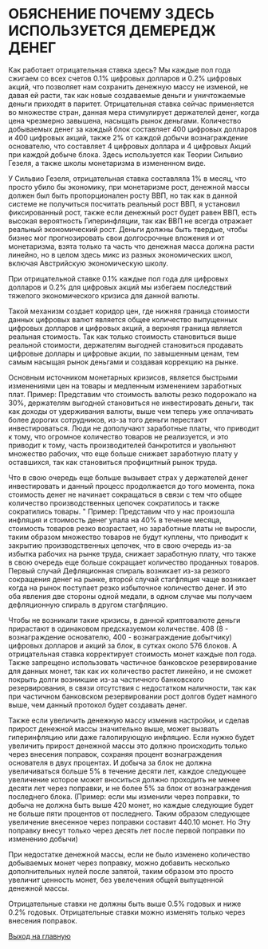 # ОБЯСНЕНИЕ ПОЧЕМУ ЗДЕСЬ ИСПОЛЬЗУЕТСЯ  ДЕМЕРЕДЖ ДЕНЕГ
Как работает отрицательная ставка здесь? Мы каждые пол года сжигаем со всех счетов 0.1% цифровых долларов
и 0.2% цифровых акций, что позволяет нам сохранить денежную массу не изменой, не давая ей расти,
так как новые создаваемые деньги и уничтожаемые деньги приходят в паритет.
Отрицательная ставка сейчас применяется во множестве стран, данная мера стимулирует держателей денег, когда цена чрезмерно завышена, 
насыщать рынок деньгами. 
Количество добываемых денег за каждый блок составляет 400 цифровых долларов и 400 цифровых акций, 
также 2% от каждой добычи вознаграждение основателю, что составляет 4 цифровых доллара и 4 цифровых Акций при каждой добыче блока. 
Здесь используется как Теории Сильвио Гезеля, а также школы монетаризма в измененном виде.

У Сильвио Гезеля, отрицательная ставка составляла 1% в месяц, что просто убило бы экономику,
при монетаризме рост, денежной массы должен был быть пропорционален росту ВВП, но так как в
данной системе не получиться посчитать реальный рост ВВП, я установил фиксированный рост, также если денежный рост 
будет равен ВВП, есть высокая вероятность Гиперинфляции, так как ВВП не всегда отражает реальный экономический рост. 
Деньги должны быть твердые, чтобы бизнес мог прогнозировать свои долгосрочные вложения и от монетаризма, взята только та часть что 
денежная масса должна расти линейно, но в целом здесь микс из разных экономических школ, включая Австрийскую экономическую школу. 

При отрицательной ставке 0.1% каждые пол года для цифровых долларов и 0.2% для цифровых акций мы избегаем последствий тяжелого экономического кризиса для данной валюты. 

Такой механизм создает коридор цен, где нижняя граница стоимости данных цифровых валют является общее количество выпущенных цифровых 
долларов и цифровых акций, а верхняя граница является реальная стоимость. Так как только стоимость становиться выше реальной стоимости, 
держателям выгодней становиться продавать цифровые доллары и цифровые акции, по завышенным ценам, тем самым насыщая рынок деньгами 
и создавая коррекцию на рынке. 

Основным источником монетарных кризисов, является быстрыми изменениями цен на товары и медленным изменением заработных плат. 
Пример: Представим что стоимость валюты резко подорожало на 30%, держателям выгодней становиться не инвестировать деньги, так как 
доходы от удерживания валюты, выше чем теперь уже оплачивать более дорогих сотрудников, из-за того деньги перестают 
инвестироваться. Люди не дополучают заработные платы, что приводит к тому, что огромное количество товаров не реализуется, 
и это приводит к тому, часть производителей банкротится и увольняют множество рабочих, что еще больше снижает заработную 
плату у оставшихся, так как становиться профицитный рынок труда. 

Что в свою очередь еще больше вызывает страх у держателей денег инвестировать и данный процесс продолжается до того момента, 
пока стоимость денег не начинает сокращаться в связи с тем что общее количество производственных цепочек сократилось и также сократились товары. 
            "
Пример: Представим что у нас произошла инфляция и стоимость денег упала на 40% в течение месяца, стоимость товаров резко возрастает, 
но заработные платы не выросли, таким образом множество товаров не будут куплены, что приводит к закрытию производственных цепочек, 
что в свою очередь из-за избытка рабочих на рынке труда, снижает заработную плату, что также в свою очередь еще больше сокращает 
количество проданных товаров.
Первый случай Дефляционная спираль возникает из-за резкого сокращения денег на рынке, второй 
случай стагфляция чаще возникает когда на рынок поступает резко избыточное количество денег. 
И это оба явления две стороны одной медали, в одном случае мы получаем дефляционную спираль в другом
стагфляцию.
            
Чтобы не возникали такие кризисы, в данной криптовалюте деньги прирастают в одинаковом предсказуемом количестве. 
408 (8 - вознаграждение основателю, 400 - вознаграждение добытчику) 
цифровых долларов и акций за блок, в сутках около 576 блоков. А отрицательная ставка корректирует стоимость монет каждые пол года. 
Также запрещено использовать частичное банковское резервирование для данных монет, так как их количество растет линейно, и 
не сможет покрыть долги возникшие из-за частичного банковского резервирования, в связи отсутствия с недостатком 
наличности, так как при частичном банковском резервировании рост долгов будет намного выше, чем данный протокол будет создавать денег. 

Также если увеличить денежную массу изменив настройки, и сделав прирост денежной массы значительно выше, может вызвать гиперинфляцию или 
даже галопирующую инфляцию. Если нужно будет увеличить прирост денежной массы это должно происходить только через внесения поправок, 
сохраняя процент вознаграждения основателя в двух процентах. И добыча за блок не должна увеличиваться больше 5% в течение 
десяти лет, каждое следующее увеличение которое может вноситься должно проходить не менее десяти лет через поправки, 
и не более 5% за блок от вознаграждения последнего блока. (Пример: если мы изменили 
через поправки, то добыча не должна быть выше 420 монет, но каждые следующие будет не больше пяти процентов от последнего. 
Таким образом следующее увеличение внесенное через поправки составит 440.10 монет. Но Эту поправку внесут только через десять
лет после первой поправки по изменению добычи) 

При недостатке денежной массы, если не было изменено количество добываемых монет через поправку, можно добавить несколько 
дополнительных нулей после запятой, таким образом это просто увеличит ценность монет, без увелечения общей выпущенной денежной массы.

Отрицательные ставки не должны быть выше 0.5% годовых и ниже 0.2% годовых. Отрицательные ставки можно изменять только через внесения поправок. 

[Выход на главную](../documentation/documentationRus.md)